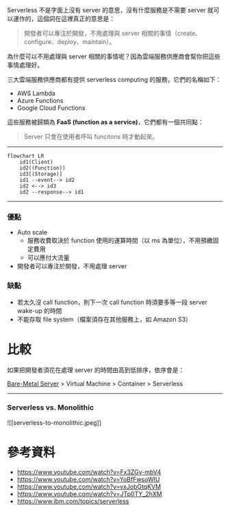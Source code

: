 Serverless 不是字面上沒有 server 的意思，沒有什麼服務是不需要 server 就可以運作的，這個詞在這裡真正的意思是：

>開發者可以專注於開發，不用處理與 server 相關的事情（create、configure、deploy、maintain）。

為什麼可以不用處理與 server 相關的事情呢？因為雲端服務供應商會幫你把這些事情處理好。

三大雲端服務供應商都有提供 serverless computing 的服務，它們的名稱如下：

- AWS Lambda
- Azure Functions
- Google Cloud Functions

這些服務被歸類為 **FaaS (function as a service)**，它們都有一個共同點：

>Server 只會在使用者呼叫 funcitons 時才動起來。

---

```mermaid
flowchart LR
    id1(Client)
    id2((Function))
    id3[(Storage)]
    id1 --event--> id2
    id2 <--> id3
    id2 --response--> id1
```

---

### 優點

- Auto scale
    - 服務收費取決於 function 使用的運算時間（以 ms 為單位），不用預繳固定費用
    - 可以應付大流量
- 開發者可以專注於開發，不用處理 server

### 缺點

- 若太久沒 call function，則下一次 call function 時須要多等一段 server wake-up 的時間
- 不能存取 file system（檔案須存在其他服務上，如 Amazon S3）

# 比較

如果把開發者須花在處理 server 的時間由高到低排序，依序會是：

[Bare-Metal Server](https://en.wikipedia.org/wiki/Bare-metal_server) > Virtual Machine > Container > Serverless

---

### Serverless vs. Monolithic

![[serverless-to-monolithic.jpeg]]

# 參考資料

- <https://www.youtube.com/watch?v=Fx3ZGy-mbV4>
- <https://www.youtube.com/watch?v=YoBfFwsoWIU>
- <https://www.youtube.com/watch?v=vxJobGtqKVM>
- <https://www.youtube.com/watch?v=JTp0TY_2hXM>
- <https://www.ibm.com/topics/serverless>

